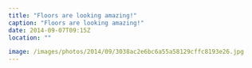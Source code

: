 ```yaml
---
title: "Floors are looking amazing!"
caption: "Floors are looking amazing!"
date: 2014-09-07T09:15Z
location: ""

image: /images/photos/2014/09/3038ac2e6bc6a55a58129cffc8193e26.jpg
---
```

